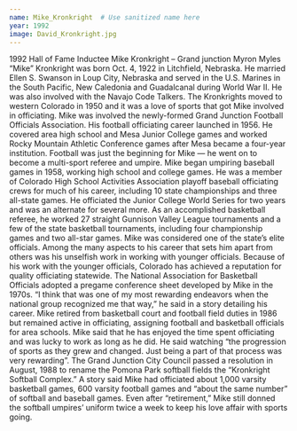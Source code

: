 ```yaml
---
name: Mike_Kronkright  # Use sanitized name here
year: 1992
image: David_Kronkright.jpg
---
```


1992 Hall of Fame Inductee Mike Kronkright – Grand junction
Myron Myles “Mike” Kronkright was born Oct. 4, 1922 in Litchfield, Nebraska. He married Ellen S.
Swanson in Loup City, Nebraska and served in the U.S. Marines in the South Pacific, New Caledonia and
Guadalcanal during World War II. He was also involved with the Navajo Code Talkers.
The Kronkrights moved to western Colorado in 1950 and it was a love of sports that got Mike involved in
officiating. Mike was involved the newly-formed Grand Junction Football Officials Association. His
football officiating career launched in 1956. He covered area high school and Mesa Junior College games
and worked Rocky Mountain Athletic Conference games after Mesa became a four-year institution.
Football was just the beginning for Mike — he went on to become a multi-sport referee and umpire.
Mike began umpiring baseball games in 1958, working high school and college games. He was a member
of Colorado High School Activities Association playoff baseball officiating crews for much of his career,
including 10 state championships and three all-state games. He officiated the Junior College World
Series for two years and was an alternate for several more.
As an accomplished basketball referee, he worked 27 straight Gunnison Valley League tournaments and
a few of the state basketball tournaments, including four championship games and two all-star games.
Mike was considered one of the state’s elite officials. Among the many aspects to his career that sets
him apart from others was his unselfish work in working with younger officials. Because of his work with
the younger officials, Colorado has achieved a reputation for quality officiating statewide.
The National Association for Basketball Officials adopted a pregame conference sheet developed by
Mike in the 1970s. “I think that was one of my most rewarding endeavors when the national group
recognized me that way,” he said in a story detailing his career.
Mike retired from basketball court and football field duties in 1986 but remained active in officiating,
assigning football and basketball officials for area schools. Mike said that he has enjoyed the time spent
officiating and was lucky to work as long as he did. He said watching “the progression of sports as they
grew and changed. Just being a part of that process was very rewarding”.
The Grand Junction City Council passed a resolution in August, 1988 to rename the Pomona Park softball
fields the “Kronkright Softball Complex.” A story said Mike had officiated about 1,000 varsity basketball
games, 600 varsity football games and “about the same number” of softball and baseball games.
Even after “retirement,” Mike still donned the softball umpires’ uniform twice a week to keep his love
affair with sports going.